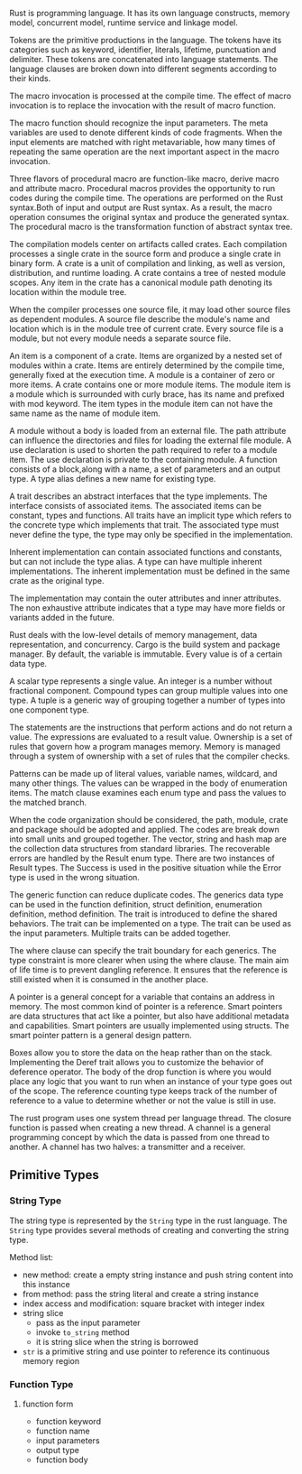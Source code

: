 Rust is programming language. It has its own language constructs, memory model, concurrent model, runtime service and linkage model. 

Tokens are the primitive productions in the language. The tokens have its categories such as keyword, identifier, literals, lifetime, punctuation and delimiter. These tokens are concatenated into language statements. The language clauses are broken down into different segments according to their kinds.

The macro invocation is processed at the compile time. The effect of macro invocation is to replace the invocation with the result of macro function.

The macro function should recognize the input parameters. The meta variables are used to denote different kinds of code fragments. When the input elements are matched with right metavariable, how many times of repeating the same operation are the next important aspect in the macro invocation.

Three flavors of procedural macro are function-like macro, derive macro and attribute macro. Procedural macros provides the opportunity to run codes during the compile time. The operations are performed on the Rust syntax.Both of input and output are Rust syntax. As a result, the macro operation consumes the original syntax and produce the generated syntax. The procedural macro is the transformation function of abstract syntax tree.

The compilation models center on artifacts called crates. Each compilation processes a single crate in the source form and produce a single crate in binary form. A crate is a unit of compilation and linking, as well as version, distribution, and runtime loading. A crate contains a tree of nested module scopes. Any item in the crate has a canonical module path denoting its location within the module tree. 

When the compiler processes one source file, it may load other source files as dependent modules. A source file describe the module's name and location which is in the module tree of current crate. Every source file is a module, but not every module needs a separate source file.

An item is a component of a crate. Items are organized by a nested set of modules within a crate. Items are entirely determined by the compile time, generally fixed at the execution time. A module is a container of zero or more items. A crate contains one or more module items. The module item is a module which is surrounded with curly brace, has its name and prefixed with mod keyword. The item types in the module item can not have the same name as the name of module item. 

A module without a body is loaded from an external file. The path attribute can influence the directories and files for loading the external file module. A use declaration is used to shorten the path required to refer to a module item. The use declaration is private to the containing module. A function consists of a block,along with a name, a set of parameters and an output type. A type alias defines a new name for existing type. 

A trait describes an abstract interfaces that the type implements. The interface consists of associated items. The associated items can be constant, types and functions. All traits have an implicit type which refers to the concrete type which implements that trait. The associated type must never define the type, the type may only be specified in the implementation.

Inherent implementation can contain associated functions and constants, but can not include the type alias. A type can have multiple inherent implementations. The inherent implementation must be defined in the same crate as the original type.

The implementation may contain the outer attributes and inner attributes. The non exhaustive attribute indicates that a type may have more fields or variants added in the future.

Rust deals with the low-level details of memory management, data representation, and concurrency. Cargo is the build system and package manager. By default, the variable is immutable. Every value is of a certain data type.

A scalar type represents a single value. An integer is a number without fractional component. Compound types can group multiple values into one type. A tuple is a generic way of grouping together a number of types into one component type. 

The statements are the instructions that perform actions and do not return a value. The expressions are evaluated to a result value. Ownership is a set of rules that govern how a program manages memory. Memory is managed through a system of ownership with a set of rules that the compiler checks. 

Patterns can be made up of literal values, variable names, wildcard, and many other things. The values can be wrapped in the body of enumeration items. The match clause examines each enum type and pass the values to the matched branch. 

When the code organization should be considered, the path, module, crate and package should be adopted and applied. The codes are break down into small units and grouped together. The vector, string and hash map are the collection data structures from standard libraries. The recoverable errors are handled by the Result enum type. There are two instances of Result types. The Success is used in the positive situation while the Error type is used in the wrong situation.

The generic function can reduce duplicate codes. The generics data type can be used in the function definition, struct definition, enumeration definition, method definition. The trait is introduced to define the shared behaviors. The trait can be implemented on a type. The trait can be used as the input parameters. Multiple traits can be added together. 

The where clause can specify the trait boundary for each generics. The type constraint is more clearer when using the where clause. The main aim of life time is to prevent dangling reference. It ensures that the reference is still existed when it is consumed in the another place.

A pointer is a general concept for a variable that contains an address in memory. The most common kind of pointer is a reference. Smart pointers are data structures that act like a pointer, but also have additional metadata and capabilities. Smart pointers are usually implemented using structs. The smart pointer pattern is a general design pattern. 

Boxes allow you to store the data on the heap rather than on the stack. Implementing the Deref trait allows you to customize the behavior of deference operator. The body of the drop function is where you would place any logic that you want to run when an instance of your type goes out of the scope. The reference counting type keeps track of the number of reference to a value to determine whether or not the value is still in use. 

The rust program uses one system thread per language thread. The closure function is passed when creating a new thread. A channel is a general programming concept by which the data is passed from one thread to another. A channel has two halves: a transmitter and a receiver. 

## Primitive Types

### String Type

The string type is represented by the `String` type in the rust language. The `String` type provides several methods of creating and converting the string type.

Method list:

- new method: create a empty string instance and push string content into this instance
- from method: pass the string literal and create a string instance
- index access and modification: square bracket with integer index
- string slice
    * pass as the input parameter
    * invoke `to_string` method
    * it is string slice when the string is borrowed
- `str` is a primitive string and use pointer to reference its continuous memory region

### Function Type

1. function form

    - function keyword
    - function name
    - input parameters
    - output type
    - function body


